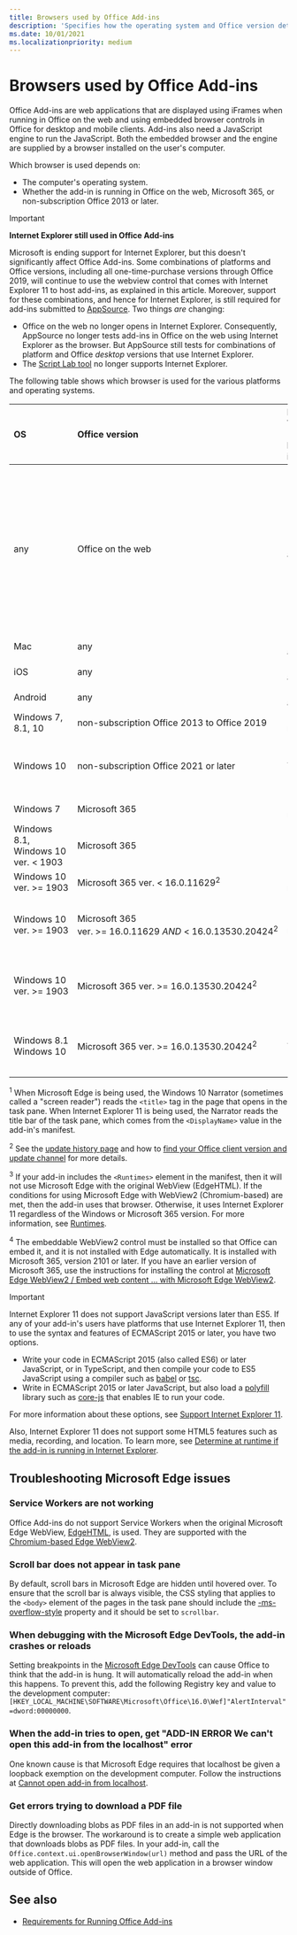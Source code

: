 ```yaml
---
title: Browsers used by Office Add-ins
description: 'Specifies how the operating system and Office version determine what browser is used by Office Add-ins.'
ms.date: 10/01/2021
ms.localizationpriority: medium
---
```


# Browsers used by Office Add-ins

Office Add-ins are web applications that are displayed using iFrames when running in Office on the web and using embedded browser controls in Office for desktop and mobile clients. Add-ins also need a JavaScript engine to run the JavaScript. Both the embedded browser and the engine are supplied by a browser installed on the user's computer.

Which browser is used depends on:

- The computer's operating system.
- Whether the add-in is running in Office on the web, Microsoft 365, or non-subscription Office 2013 or later.

> [!IMPORTANT]
> **Internet Explorer still used in Office Add-ins**
>
> Microsoft is ending support for Internet Explorer, but this doesn't significantly affect Office Add-ins. Some combinations of platforms and Office versions, including all one-time-purchase versions through Office 2019, will continue to use the webview control that comes with Internet Explorer 11 to host add-ins, as explained in this article. Moreover, support for these combinations, and hence for Internet Explorer, is still required for add-ins submitted to [AppSource](/office/dev/store/submit-to-appsource-via-partner-center). Two things *are* changing:
>
> - Office on the web no longer opens in Internet Explorer. Consequently, AppSource no longer tests add-ins in Office on the web using Internet Explorer as the browser. But AppSource still tests for combinations of platform and Office *desktop* versions that use Internet Explorer.
> - The [Script Lab tool](../overview/explore-with-script-lab.md) no longer supports Internet Explorer.

The following table shows which browser is used for the various platforms and operating systems.

|OS|Office version|Edge WebView2 (Chromium-based) installed?|Browser|
|:-----|:-----|:-----|:-----|
|any|Office on the web|Not applicable|The browser in which Office is opened.<br>(But note that Office on the web will not open in Internet Explorer.<br>Attempting to do so opens Office on the web in Edge.) |
|Mac|any|Not applicable|Safari|
|iOS|any|Not applicable|Safari|
|Android|any|Not applicable|Chrome|
|Windows 7, 8.1, 10 | non-subscription Office 2013 to Office 2019|Doesn't matter|Internet Explorer 11|
|Windows 10 | non-subscription Office 2021 or later|Yes|Microsoft Edge<sup>1</sup> with WebView2 (Chromium-based)|
|Windows 7 | Microsoft 365| Doesn't matter | Internet Explorer 11|
|Windows 8.1,<br>Windows 10 ver.&nbsp;<&nbsp;1903| Microsoft 365 | No| Internet Explorer 11|
|Windows 10 ver.&nbsp;>=&nbsp;1903 | Microsoft 365 ver.&nbsp;<&nbsp;16.0.11629<sup>2</sup>| Doesn't matter|Internet Explorer 11|
|Windows 10 ver.&nbsp;>=&nbsp;1903 | Microsoft 365 ver.&nbsp;>=&nbsp;16.0.11629&nbsp;_AND_&nbsp;<&nbsp;16.0.13530.20424<sup>2</sup>| Doesn't matter|Microsoft Edge<sup>1, 3</sup> with original WebView (EdgeHTML)|
|Windows 10 ver.&nbsp;>=&nbsp;1903 | Microsoft 365 ver.&nbsp;>=&nbsp;16.0.13530.20424<sup>2</sup>| No |Microsoft Edge<sup>1, 3</sup> with original WebView (EdgeHTML)|
|Windows 8.1<br>Windows 10| Microsoft 365 ver.&nbsp;>=&nbsp;16.0.13530.20424<sup>2</sup>| Yes<sup>4</sup>|  Microsoft Edge<sup>1</sup> with WebView2 (Chromium-based) |

<sup>1</sup> When Microsoft Edge is being used, the Windows 10 Narrator (sometimes called a "screen reader") reads the `<title>` tag in the page that opens in the task pane. When Internet Explorer 11 is being used, the Narrator reads the title bar of the task pane, which comes from the `<DisplayName>` value in the add-in's manifest.

<sup>2</sup> See the [update history page](/officeupdates/update-history-office365-proplus-by-date) and how to [find your Office client version and update channel](https://support.microsoft.com/office/932788b8-a3ce-44bf-bb09-e334518b8b19) for more details.

<sup>3</sup> If your add-in includes the `<Runtimes>` element in the manifest, then it will not use Microsoft Edge with the original WebView (EdgeHTML). If the conditions for using Microsoft Edge with WebView2 (Chromium-based) are met, then the add-in uses that browser. Otherwise, it uses Internet Explorer 11 regardless of the Windows or Microsoft 365 version. For more information, see [Runtimes](../reference/manifest/runtimes.md).

<sup>4</sup> The embeddable WebView2 control must be installed so that Office can embed it, and it is not installed with Edge automatically. It is installed with Microsoft 365, version 2101 or later. If you have an earlier version of Microsoft 365, use the instructions for installing the control at [Microsoft Edge WebView2 / Embed web content ... with Microsoft Edge WebView2](https://developer.microsoft.com/microsoft-edge/webview2/).

> [!IMPORTANT]
> Internet Explorer 11 does not support JavaScript versions later than ES5. If any of your add-in's users have platforms that use Internet Explorer 11, then to use the syntax and features of ECMAScript 2015 or later, you have two options.
>
> - Write your code in ECMAScript 2015 (also called ES6) or later JavaScript, or in TypeScript, and then compile your code to ES5 JavaScript using a compiler such as [babel](https://babeljs.io/) or [tsc](https://www.typescriptlang.org/index.html).
> - Write in ECMAScript 2015 or later JavaScript, but also load a [polyfill](https://en.wikipedia.org/wiki/Polyfill_(programming)) library such as [core-js](https://github.com/zloirock/core-js) that enables IE to run your code.
>
> For more information about these options, see [Support Internet Explorer 11](../develop/support-ie-11.md).
>
> Also, Internet Explorer 11 does not support some HTML5 features such as media, recording, and location. To learn more, see [Determine at runtime if the add-in is running in Internet Explorer](../develop/support-ie-11.md#determine-at-runtime-if-the-add-in-is-running-in-internet-explorer).

## Troubleshooting Microsoft Edge issues

### Service Workers are not working

Office Add-ins do not support Service Workers when the original Microsoft Edge WebView, [EdgeHTML](https://en.wikipedia.org/wiki/EdgeHTML), is used. They are supported with the [Chromium-based Edge WebView2](/microsoft-edge/hosting/webview2).

### Scroll bar does not appear in task pane

By default, scroll bars in Microsoft Edge are hidden until hovered over. To ensure that the scroll bar is always visible, the CSS styling that applies to the `<body>` element of the pages in the task pane should include the [-ms-overflow-style](https://developer.mozilla.org/docs/Web/CSS/Microsoft_Extensions) property and it should be set to `scrollbar`.

### When debugging with the Microsoft Edge DevTools, the add-in crashes or reloads

Setting breakpoints in the [Microsoft Edge DevTools](https://www.microsoft.com/p/microsoft-edge-devtools-preview/9mzbfrmz0mnj?rtc=1&activetab=pivot%3Aoverviewtab) can cause Office to think that the add-in is hung. It will automatically reload the add-in when this happens. To prevent this, add the following Registry key and value to the development computer: `[HKEY_LOCAL_MACHINE\SOFTWARE\Microsoft\Office\16.0\Wef]"AlertInterval"=dword:00000000`.

### When the add-in tries to open, get "ADD-IN ERROR We can't open this add-in from the localhost" error

One known cause is that Microsoft Edge requires that localhost be given a loopback exemption on the development computer. Follow the instructions at [Cannot open add-in from localhost](/office/troubleshoot/error-messages/cannot-open-add-in-from-localhost).

### Get errors trying to download a PDF file

Directly downloading blobs as PDF files in an add-in is not supported when Edge is the browser. The workaround is to create a simple web application that downloads blobs as PDF files. In your add-in, call the `Office.context.ui.openBrowserWindow(url)` method and pass the URL of the web application. This will open the web application in a browser window outside of Office.

## See also

- [Requirements for Running Office Add-ins](requirements-for-running-office-add-ins.md)
